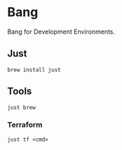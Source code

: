 # Bang

Bang for Development Environments.

## Just

```shell
brew install just
```

## Tools

```shell
just brew
```

### Terraform

```shell
just tf <cmd>
```
